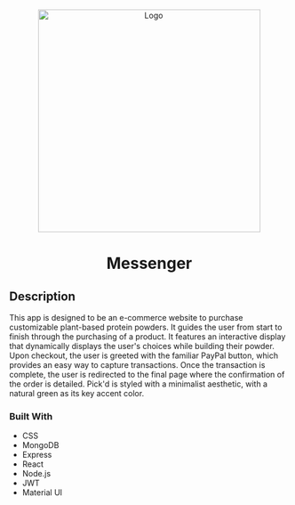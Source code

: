 <!-- Project Intro -->
<br />
<p align="center">
    <img src="https://jolentino.netlify.app/imgs/messenger.gif" alt="Logo" width="400">

  <h1 align="center">Messenger</h1>
  
</p>

<!-- ABOUT THE PROJECT -->
## Description

This app is designed to be an e-commerce website to purchase customizable plant-based protein powders. It guides the user from start to finish through the purchasing of a product. It features an interactive display that dynamically displays the user's choices while building their powder. Upon checkout, the user is greeted with the familiar PayPal button, which provides an easy way to capture transactions. Once the transaction is complete, the user is redirected to the final page where the confirmation of the order is detailed. Pick'd is styled with a minimalist aesthetic, with a natural green as its key accent color.

### Built With 
* CSS
* MongoDB
* Express
* React
* Node.js
* JWT
* Material UI

